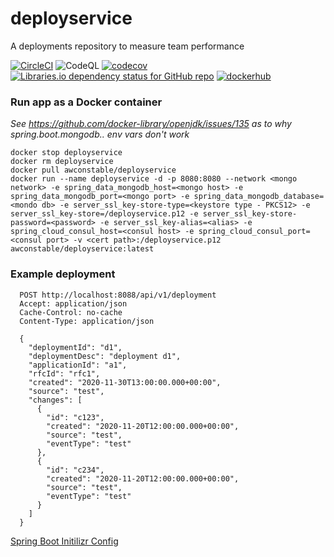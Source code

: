 # deployservice
A deployments repository to measure team performance

[![CircleCI](https://circleci.com/gh/awconstable/deployservice.svg?style=shield)](https://circleci.com/gh/awconstable/deployservice)
![CodeQL](https://github.com/awconstable/deployservice/workflows/CodeQL/badge.svg)
[![codecov](https://codecov.io/gh/awconstable/deployservice/branch/master/graph/badge.svg)](https://codecov.io/gh/awconstable/deployservice)
[![Libraries.io dependency status for GitHub repo](https://img.shields.io/librariesio/github/awconstable/deployservice.svg)](https://libraries.io/github/awconstable/deployservice)
[![dockerhub](https://img.shields.io/docker/pulls/awconstable/deployservice.svg)](https://cloud.docker.com/repository/docker/awconstable/deployservice)

### Run app as a Docker container

*See https://github.com/docker-library/openjdk/issues/135 as to why spring.boot.mongodb.. env vars don't work*

```
docker stop deployservice
docker rm deployservice
docker pull awconstable/deployservice
docker run --name deployservice -d -p 8080:8080 --network <mongo network> -e spring_data_mongodb_host=<mongo host> -e spring_data_mongodb_port=<mongo port> -e spring_data_mongodb_database=<mondo db> -e server_ssl_key-store-type=<keystore type - PKCS12> -e server_ssl_key-store=/deployservice.p12 -e server_ssl_key-store-password=<password> -e server_ssl_key-alias=<alias> -e spring_cloud_consul_host=<consul host> -e spring_cloud_consul_port=<consul port> -v <cert path>:/deployservice.p12 awconstable/deployservice:latest
```

### Example deployment

```
  POST http://localhost:8088/api/v1/deployment
  Accept: application/json
  Cache-Control: no-cache
  Content-Type: application/json
  
  {
    "deploymentId": "d1",  
    "deploymentDesc": "deployment d1",
    "applicationId": "a1",  
    "rfcId": "rfc1",
    "created": "2020-11-30T13:00:00.000+00:00",
    "source": "test",
    "changes": [
      {
        "id": "c123",
        "created": "2020-11-20T12:00:00.000+00:00",
        "source": "test",
        "eventType": "test"
      },
      {
        "id": "c234",
        "created": "2020-11-20T12:00:00.000+00:00",
        "source": "test",
        "eventType": "test"
      }
    ]
  }
```

[Spring Boot Initilizr Config](https://start.spring.io/#!type=maven-project&language=java&platformVersion=2.4.0.RELEASE&packaging=jar&jvmVersion=11&groupId=team&artifactId=deployservice&name=deployservice&description=A%20deployments%20repository%20to%20measure%20team%20performance&packageName=team.deployservice&dependencies=devtools,lombok,web,data-mongodb,testcontainers,security,actuator,prometheus,cloud-starter-consul-discovery,cloud-starter-consul-config)